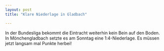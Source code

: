 ```yaml
---
layout: post
title: "Klare Niederlage in Gladbach"

---
```


In der Bundesliga bekommt die Eintracht weiterhin kein Bein auf den Boden. In Mönchengladbach setzte es am Sonntag eine 1:4-Niederlage. Es müssen jetzt langsam mal Punkte herbei!


